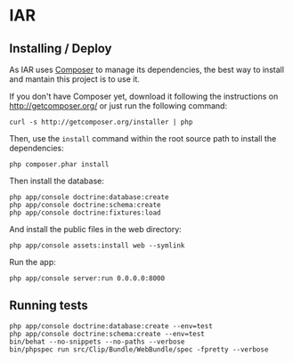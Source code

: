 
IAR
====

Installing / Deploy
-------------------

As IAR uses [Composer][1] to manage its dependencies, the best way
to install and mantain this project is to use it.

If you don't have Composer yet, download it following the instructions on
http://getcomposer.org/ or just run the following command:

    curl -s http://getcomposer.org/installer | php

Then, use the `install` command within the root source path 
to install the dependencies:

    php composer.phar install

Then install the database:

    php app/console doctrine:database:create
    php app/console doctrine:schema:create
    php app/console doctrine:fixtures:load

And install the public files in the web directory:

    php app/console assets:install web --symlink

Run the app:

    php app/console server:run 0.0.0.0:8000

Running tests
-------------

    php app/console doctrine:database:create --env=test
    php app/console doctrine:schema:create --env=test
    bin/behat --no-snippets --no-paths --verbose
    bin/phpspec run src/Clip/Bundle/WebBundle/spec -fpretty --verbose

[1]:  http://getcomposer.org/
